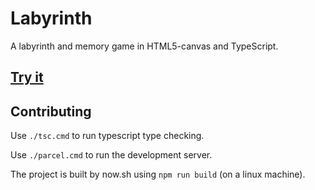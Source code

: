 # Labyrinth

A labyrinth and memory game in HTML5-canvas and TypeScript.

## [Try it](https://ponyescape.now.sh)

## Contributing

Use `./tsc.cmd` to run typescript type checking.

Use `./parcel.cmd` to run the development server.

The project is built by now.sh using `npm run build` (on a linux machine).
